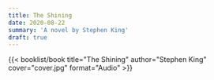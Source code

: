 ```yaml
---
title: The Shining
date: 2020-08-22
summary: 'A novel by Stephen King'
draft: true
---
```


{{< booklist/book
title="The Shining"
author="Stephen King"
cover="cover.jpg"
format="Audio" >}}
